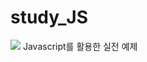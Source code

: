 # study_JS


<img src="https://img.shields.io/badge/-JavaScript-F7DF1E?style=flat-square&logo=javascript&logoColor=white"> 
Javascript를 활용한 실전 예제
